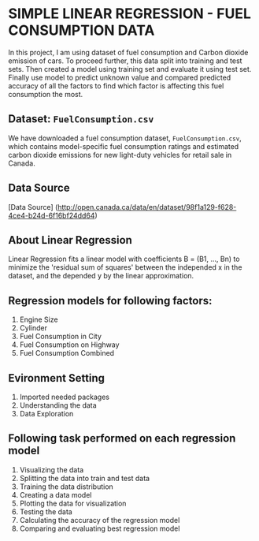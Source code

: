 # SIMPLE LINEAR REGRESSION - FUEL CONSUMPTION DATA
In this project, I am using dataset of fuel consumption and Carbon dioxide emission of cars. To proceed further, this data split into training and test sets. Then created a model using training set and evaluate it using test set. Finally use model to predict unknown value and compared predicted accuracy of all the factors to find which factor is affecting this fuel consumption the most.

## Dataset: ```FuelConsumption.csv```
We have downloaded a fuel consumption dataset, ```FuelConsumption.csv```, which contains model-specific fuel consumption ratings and estimated carbon dioxide emissions for new light-duty vehicles for retail sale in Canada.

## Data Source
[Data Source] (http://open.canada.ca/data/en/dataset/98f1a129-f628-4ce4-b24d-6f16bf24dd64)

## About Linear Regression
Linear Regression fits a linear model with coefficients B = (B1, ..., Bn) to minimize the 'residual sum of squares' between the independed x in the dataset, and the depended y by the linear approximation.

## Regression models for following factors:
1. Engine Size
2. Cylinder
3. Fuel Consumption in City
4. Fuel Consumption on Highway
5. Fuel Consumption Combined

## Evironment Setting

1. Imported needed packages
2. Understanding the data
3. Data Exploration

## Following task performed on each regression model

1. Visualizing the data
2. Splitting the data into train and test data
3. Training the data distribution
4. Creating a data model
5. Plotting the data for visualization
6. Testing the data
7. Calculating the accuracy of the regression model
8. Comparing and evaluating best regression model
